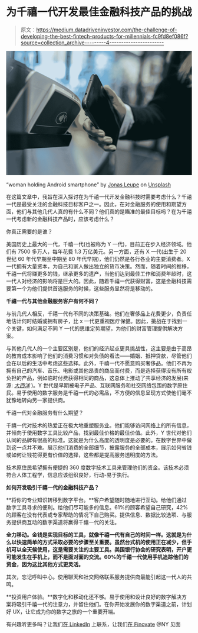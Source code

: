 # 为千禧一代开发最佳金融科技产品的挑战

> 原文：<https://medium.datadriveninvestor.com/the-challenge-of-developing-the-best-fintech-products-for-millennials-fc9fd8ef086f?source=collection_archive---------4----------------------->

![](img/8a51596e1aed0bf78527f3cd3fb7cd9b.png)

“woman holding Android smartphone” by [Jonas Leupe](https://unsplash.com/@jonasleupe?utm_source=medium&utm_medium=referral) on [Unsplash](https://unsplash.com?utm_source=medium&utm_medium=referral)

在这篇文章中，我旨在深入探讨在为千禧一代开发金融科技时需要考虑什么？千禧一代是最受关注的金融科技目标客户之一。因此，在对金融服务的使用和期望方面，他们与其他几代人真的有什么不同？他们真的是瞄准的最佳目标吗？在为千禧一代考虑新的金融科技产品时，应该考虑什么？

你真正需要的是谁？

美国历史上最大的一代，千禧一代(也被称为 Y 一代)，目前正在步入经济领域。他们有 7500 多万人，每年花费 1.3 万亿美元。另一方面，还有 X 一代(出生于 20 世纪 60 年代早期至中期至 80 年代早期)，他们仍然是各行各业的主要消费者。X 一代拥有大量资本，为自己和家人做出独立的货币决策。然而，随着时间的推移，千禧一代将赚更多的钱，继承更多的遗产，当他们达到最佳工作和消费年龄时，这一代人对经济的影响将是巨大的。因此，随着千禧一代获得财富，这是金融科技需要第一个为他们提供首选服务的时候，这些服务显然将是移动的。

**千禧一代与其他金融服务客户有何不同？**

与前几代人相反，千禧一代有不同的决策基础。他们在奢侈品上花费更少，负责任地估计何时结婚或拥有房子，比 x 一代更重视医疗保健。因此，挑战在于找到一个关键，如何满足不同 Y 一代的思维定势期望，为他们的财富管理提供解决方案。

与其他几代人的一个主要区别是，他们的经济起点更具挑战性，这主要是由于高昂的教育成本影响了他们的消费习惯和对负债的看法——婚姻、抵押贷款，尽管他们会在以后的生活中考虑这些选择。此外，千禧一代不愿意购买奢侈品。他们不再为拥有自己的汽车、音乐、电影或其他昂贵的商品而付费，而是选择获得没有所有权负担的产品，例如临时付费获得相同的商品，这总体上推动了共享经济的发展(来源: [*大西洋*](https://www.theatlantic.com/static/atlanticads/goldman/millenial-site-5/site-content/desktop-edit/) )。Y 世代是早期被电子产品、互联网服务和社交网络包围的数字原住民。易于使用的数字服务是千禧一代的必需品，不方便的信息呈现方式使他们毫不犹豫地转向另一家提供商。

千禧一代对金融服务有什么期望？

千禧一代对技术的热爱正在极大地重塑服务业。他们能够访问网络上的所有信息，并倾向于使用数字工具比较产品，找到最佳价格的最佳价值。此外，Y 世代对他们认同的品牌有很高的标准。这就是为什么高度的透明度是必要的。在数字世界中做到这一点并不难。展示他们消费的全部细节，披露服务的全部成本，展示如何省钱或如何让钱花得更有价值的选择，这些都是提高服务透明度的方法。

技术原住民希望拥有便捷的 360 度数字技术工具来管理他们的资金。该技术必须符合人体工程学，信息应该组织良好，行动-易于执行。

**如何开发吸引千禧一代的金融科技产品？**

**将你的专业知识转移到数字平台。**客户希望随时随地进行互动。给他们通过数字工具寻求的便利。给他们尽可能多的信息。61%的顾客希望自己研究，42%的顾客在没有代表或专家帮助的情况下自己购买。提供信息、数据比较选项、与服务提供商互动的数字渠道将赢得千禧一代的关注。

**全力移动。金钱是实现目标的工具，就像千禧一代有自己的时间一样。这就是为什么以快速简单的方式采取必要的步骤至关重要。虽然台式机的使用正在减少，但手机可以全天候使用，这是需要关注的主要工具。美国银行协会的研究表明，开户更可能发生在手机上，而不是面对面的交流。60%的千禧一代使用手机追踪他们的资金，因为这比其他方式更灵活。**

其次，忘记呼叫中心。使用聊天和社交网络联系服务提供商最能引起这一代人的共鸣。

**投资用户体验。**数字化和移动化还不够。易于使用和设计良好的数字解决方案将吸引千禧一代的注意力，并留住他们。在你开始发展你的数字渠道之前，计划好 UX，让它成为你的数字之旅的一个重要开端。

有兴趣听更多吗？让我们[在 LinkedIn](https://www.linkedin.com/in/taujanskas/) 上联系，让我们[在 Finovate](https://www.telesoftas.com/news/finovate2018/) @NY 见面